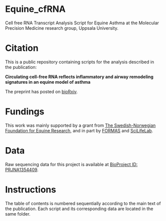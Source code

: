 # Equine_cfRNA
Cell free RNA Transcript Analysis Script for Equine Asthma at the Molecular Precision Medicine research group, Uppsala University.

# Citation
This is a public repository containing scripts for the analysis described in the publication:

**Circulating cell-free RNA reflects inflammatory and airway remodeling signatures in an equine model of asthma**

The preprint has posted on [bioRxiv](https://www.biorxiv.org/content/10.1101/2025.10.25.684590v1).

# Fundings
This work was mainly supported by a grant from [The Swedish-Norwegian Foundation for Equine Research](https://hastforskning.se/in-english/#:~:text=The%20Swedish%2DNorwegian%20Foundation%20for,Read%20more), and in part by [FORMAS](https://formas.se) and [SciLifeLab](https://www.scilifelab.se).

# Data
Raw sequencing data for this project is available at [BioProject ID: PRJNA1354409](https://dataview.ncbi.nlm.nih.gov/object/PRJNA1354409). 

# Instructions
The table of contents is numbered sequentially according to the main text of the publication. Each script and its corresponding data are located in the same folder.
